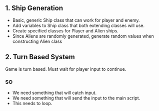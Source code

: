 ## 1. Ship Generation
- Basic, generic Ship class that can work for player and enemy.
- Add variables to Ship class that both extending classes will use.
- Create specified classes for Player and Alien ships.
- Since Aliens are randomly generated, generate random values 
when constructing Alien class

## 2. Turn Based System
Game is turn based. Must wait for player input to continue.
### SO
- We need something that will catch input.
- We need something that will send the input to the main script.
- This needs to loop.
